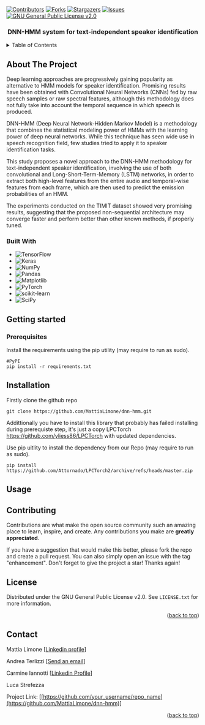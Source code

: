
[![Contributors][contributors-shield]][contributors-url]
[![Forks][forks-shield]][forks-url]
[![Stargazers][stars-shield]][stars-url]
[![Issues][issues-shield]][issues-url]
[![GNU General Public License v2.0][license-shield]][license-url]

<h3 align="center">DNN-HMM system for text-independent speaker identification</h3>
<!-- TABLE OF CONTENTS -->
<details>
  <summary>Table of Contents</summary>
  <ol>
    <li>
      <a href="#about-the-project">About The Project</a>
      <ul>
        <li><a href="#built-with">Built With</a></li>
      </ul>
    </li>
    <li>
      <a href="#getting-started">Getting Started</a>
      <ul>
        <li><a href="#prerequisites">Prerequisites</a></li>
        <li><a href="#installation">Installation</a></li>
      </ul>
    </li>
    <li><a href="#contributing">Contributing</a></li>
    <li><a href="#license">License</a></li>
    <li><a href="#contact">Contact</a></li>
  </ol>
</details>

## About The Project
Deep learning approaches are progressively gaining popularity as alternative to HMM models for speaker identification. Promising results have been obtained with Convolutional Neural Networks (CNNs) fed by raw speech samples or raw spectral features, although this methodology does not fully take into account the temporal sequence in which speech is produced.
	
DNN-HMM (Deep Neural Network-Hidden Markov Model) is a methodology that combines the statistical modeling power of HMMs with the learning power of deep neural networks. While this technique has seen wide use in speech recognition field, few studies tried to apply it to speaker identification tasks.
	
This study proposes a novel approach to the DNN-HMM methodology for text-independent speaker identification, involving the use of both convolutional and Long-Short-Term-Memory (LSTM) networks, in order to extract both high-level features from the entire audio and temporal-wise features from each frame, which are then used to predict the emission probabilities of an HMM.
	
The experiments conducted on the TIMIT dataset showed very promising results, suggesting that the proposed non-sequential architecture may converge faster and perform better than other known methods, if properly tuned.

### Built With

* ![TensorFlow]
* ![Keras]
* ![NumPy]
* ![Pandas]
* ![Matplotlib]
* ![PyTorch]
* ![scikit-learn]
* ![SciPy]

## Getting started

### Prerequisites
Install the requirements using the pip utility (may require to run as sudo).

```
#PyPI
pip install -r requirements.txt
```

## Installation
Firstly clone the github repo
```
git clone https://github.com/MattiaLimone/dnn-hmm.git
```
Addittionally you have to install this library that probably has failed installing during prerequiste step, it's just a copy LPCTorch https://github.com/yliess86/LPCTorch with updated dependencies.

Use pip uitlity to install the dependency from our Repo (may require to run as sudo).
```
pip install https://github.com/Attornado/LPCTorch2/archive/refs/heads/master.zip
```
## Usage

## Contributing

Contributions are what make the open source community such an amazing place to learn, inspire, and create. Any contributions you make are **greatly appreciated**.

If you have a suggestion that would make this better, please fork the repo and create a pull request. You can also simply open an issue with the tag "enhancement".
Don't forget to give the project a star! Thanks again!

## License

Distributed under the GNU General Public License v2.0. See `LICENSE.txt` for more information.

<p align="right">(<a href="#readme-top">back to top</a>)</p>

## Contact

Mattia Limone [[Linkedin profile](https://www.linkedin.com/in/mattia-limone/)]

Andrea Terlizzi [[Send an email](mailto:andrea.terlizzi@mail.com)]

Carmine Iannotti [[Linkedin Profile](https://www.linkedin.com/in/carmine-iannotti-aa031b232/)]

Luca Strefezza

Project Link: [[https://github.com/your_username/repo_name](https://github.com/MattiaLimone/dnn-hmm)]

<p align="right">(<a href="#readme-top">back to top</a>)</p>

[contributors-shield]: https://img.shields.io/github/contributors/MattiaLimone/dnn-hmm.svg?style=for-the-badge
[contributors-url]: https://github.com/MattiaLimone/dnn-hmm/graphs/contributors
[forks-shield]: https://img.shields.io/github/forks/MattiaLimone/dnn-hmm.svg?style=for-the-badge
[forks-url]: https://github.com/MattiaLimone/dnn-hmm/network/members
[stars-shield]: https://img.shields.io/github/stars/MattiaLimone/dnn-hmm.svg?style=for-the-badge
[stars-url]: https://github.com/MattiaLimone/dnn-hmm/stargazers
[issues-shield]: https://img.shields.io/github/issues/MattiaLimone/dnn-hmm.svg?style=for-the-badge
[issues-url]: https://github.com/MattiaLimone/dnn-hmm/issues
[license-shield]: https://img.shields.io/github/license/MattiaLimone/dnn-hmm.svg?style=for-the-badge
[license-url]: https://github.com/MattiaLimone/dnn-hmm/blob/main/LICENSE
[TensorFlow]: https://img.shields.io/badge/TensorFlow-%23FF6F00.svg?style=for-the-badge&logo=TensorFlow&logoColor=white
[Keras]: https://img.shields.io/badge/Keras-%23D00000.svg?style=for-the-badge&logo=Keras&logoColor=white
[NumPy]: https://img.shields.io/badge/numpy-%23013243.svg?style=for-the-badge&logo=numpy&logoColor=white
[Pandas]: https://img.shields.io/badge/pandas-%23150458.svg?style=for-the-badge&logo=pandas&logoColor=white
[Matplotlib]: https://img.shields.io/badge/Matplotlib-%23ffffff.svg?style=for-the-badge&logo=Matplotlib&logoColor=black
[PyTorch]: https://img.shields.io/badge/PyTorch-%23EE4C2C.svg?style=for-the-badge&logo=PyTorch&logoColor=white
[scikit-learn]: https://img.shields.io/badge/scikit--learn-%23F7931E.svg?style=for-the-badge&logo=scikit-learn&logoColor=white
[SciPy]: https://img.shields.io/badge/SciPy-%230C55A5.svg?style=for-the-badge&logo=scipy&logoColor=%white

